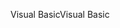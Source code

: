 <span data-ttu-id="e90b6-101">Visual Basic</span><span class="sxs-lookup"><span data-stu-id="e90b6-101">Visual Basic</span></span>